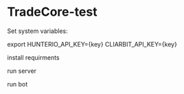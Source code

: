 # TradeCore-test

Set system variables:

export HUNTERIO_API_KEY={key}
CLIARBIT_API_KEY={key}

install requirments

run server

run bot